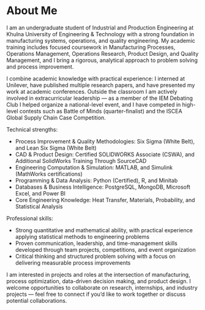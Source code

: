 # About Me

I am an undergraduate student of Industrial and Production Engineering at Khulna University of Engineering & Technology with a strong foundation in manufacturing systems, operations, and quality engineering. My academic training includes focused coursework in Manufacturing Processes, Operations Management, Operations Research, Product Design, and Quality Management, and I bring a rigorous, analytical approach to problem solving and process improvement.

I combine academic knowledge with practical experience: I interned at Unilever, have published multiple research papers, and have presented my work at academic conferences. Outside the classroom I am actively involved in extracurricular leadership — as a member of the IEM Debating Club I helped organize a national-level event, and I have competed in high-level contests such as Battle of Minds (quarter-finalist) and the ISCEA Global Supply Chain Case Competition.

Technical strengths:
* Process Improvement & Quality Methodologies: Six Sigma (White Belt), and Lean Six Sigma (White Belt)
* CAD & Product Design: Certified SOLIDWORKS Associate (CSWA), and Additional SolidWorks Training Through SourceCAD
* Engineering Computation & Simulation: MATLAB, and Simulink (MathWorks certifications)
* Programming & Data Analysis: Python (Certified), R, and Minitab
* Databases & Business Intelligence: PostgreSQL, MongoDB, Microsoft Excel, and Power BI
* Core Engineering Knowledge: Heat Transfer, Materials, Probability, and Statistical Analysis

Professional skills:
* Strong quantitative and mathematical ability, with practical experience applying statistical methods to engineering problems
* Proven communication, leadership, and time-management skills developed through team projects, competitions, and event organization
* Critical thinking and structured problem solving with a focus on delivering measurable process improvements

I am interested in projects and roles at the intersection of manufacturing, process optimization, data-driven decision making, and product design. I welcome opportunities to collaborate on research, internships, and industry projects — feel free to connect if you’d like to work together or discuss potential collaborations.
